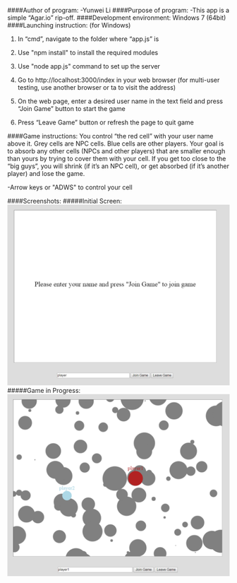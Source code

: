 ####Author of program: 
-Yunwei Li
####Purpose of program:
-This app is a simple “Agar.io” rip-off.
####Development environment: 
Windows 7 (64bit)
####Launching instruction: (for Windows)
1. In “cmd”, navigate to the folder where “app.js” is

2. Use "npm install" to install the required modules

3. Use "node app.js" command to set up the server

4. Go to http://localhost:3000/index in your web browser (for multi-user testing, use another browser or ta to visit the address)

5. On the web page, enter a desired user name in the text field and press “Join Game” button to start the game

6. Press “Leave Game” button or refresh the page to quit game

####Game instructions:
You control “the red cell” with your user name above it. Grey cells are NPC cells. Blue cells are other players. Your goal is to absorb any other cells (NPCs and other players) that are smaller enough than yours by trying to cover them with your cell. If you get too close to the “big guys”, you will shrink (if it’s an NPC cell), or get absorbed (if it’s another player) and lose the game. 

-Arrow keys or "ADWS" to control your cell

####Screenshots:
#####Initial Screen:
![](https://github.com/TunaButter/Agar-io-Rip-off/blob/master/screenshots/iniScreen.png)
#####Game in Progress:
![](https://github.com/TunaButter/Agar-io-Rip-off/blob/master/screenshots/inProgress.png)
 

